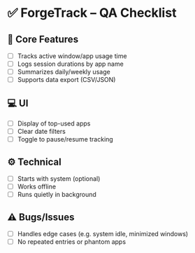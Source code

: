 # ✅ ForgeTrack – QA Checklist

## 🧠 Core Features
- [ ] Tracks active window/app usage time
- [ ] Logs session durations by app name
- [ ] Summarizes daily/weekly usage
- [ ] Supports data export (CSV/JSON)

## 💻 UI
- [ ] Display of top-used apps
- [ ] Clear date filters
- [ ] Toggle to pause/resume tracking

## ⚙️ Technical
- [ ] Starts with system (optional)
- [ ] Works offline
- [ ] Runs quietly in background

## ⚠️ Bugs/Issues
- [ ] Handles edge cases (e.g. system idle, minimized windows)
- [ ] No repeated entries or phantom apps

